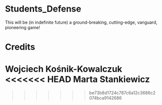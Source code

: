 # Students_Defense
This will be (in indefinite future) a ground-breaking, cutting-edge, vanguard, pioneering game!

# Credits

Wojciech Kośnik-Kowalczuk
<<<<<<< HEAD
Marta Stankiewicz
=======
>>>>>>> be73b8d1724c787c6a12c3686c2074bca9142686
